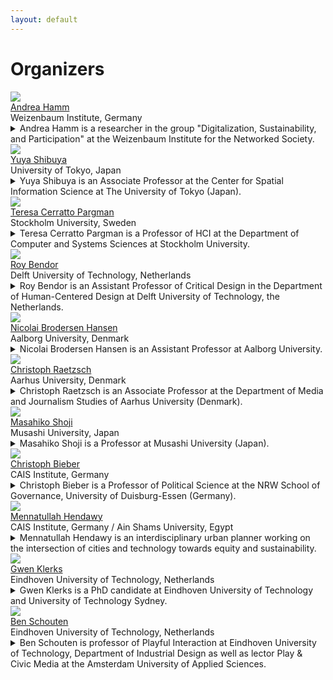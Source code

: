 ```yaml
---
layout: default
---
```


# Organizers

<div class="row">
  <div class="column">
    <img src="files/profile_photos/andreahamm.jpg" class="profile-photo">
    <div class="profile-name">
        <a href="https://www.weizenbaum-institut.de/portrait/p/andrea-hamm/#page=1&sort=date">Andrea Hamm</a>
    </div>
    <div class="profile-institute">
        Weizenbaum Institute, Germany
    </div>
    <div class="profile-detail-text">
    <details>
    <summary>
    Andrea Hamm is a researcher in the group "Digitalization, Sustainability, and Participation" at the Weizenbaum Institute for the Networked Society. 
    </summary>
    <div class="details_content">
    Her work focuses on the socio-political dimensions of digitalization, sustainability transitions, and the role of digital technologies among civic actor groups in transformation and innovation processes.
    </div>
    </details>
    </div>
  </div>
  <div class="column">
    <img src="files/profile_photos/yuyashibuya.jpeg" class="profile-photo">
    <div class="profile-name">
        <a href="https://www.yuyashibuya.com/">Yuya Shibuya</a>
    </div>
    <div class="profile-institute">
    University of Tokyo, Japan
    </div>
    <div class="profile-detail-text">
    <details>
    <summary>
    Yuya Shibuya is an Associate Professor at the Center for Spatial Information Science at The University of Tokyo (Japan). 
    </summary>
    <div class="details_content">
    Her interests lie in how the virtual and real worlds interact with one another. She has investigated how democratic participatory structures have changed in the digital era and the impacts on people’s behavior change.
    </div>
    </details>
    </div>
  </div>
  <div class="column">
    <img src="files/profile_photos/Tessy.jpg" class="profile-photo">
    <div class="profile-name">
        <a href="https://www.su.se/profiles/tcerr-1.182306">Teresa Cerratto Pargman</a>
    </div>
    <div class="profile-institute">
    Stockholm University, Sweden
    </div>
    <div class="profile-detail-text">
    <details>
    <summary>
    Teresa Cerratto Pargman is a Professor of HCI at the Department of Computer and Systems Sciences at Stockholm University. 
    </summary>
    <div class="details_content">She works with technological mediation theories and is interested in the impact of emerging technologies on everyday practices in education and beyond. She has been involved in the design of civic observatories via the EU-funded project Ground Truth. She is currently the PI for a research project studying ethical issues and values associated with AI in the public sector, from a post phenomenological perspective of technologies. Teresa is also an associate director for outreach at Digital Futures in Sweden.
    </div>
    </details>
    </div>
   </div>
</div>
<div class="row">
  <div class="column">
    <img src="files/profile_photos/avatar2.jpeg" class="profile-photo">
        <div class="profile-name">
            <a href="">Roy Bendor</a>
        </div>
        <div class="profile-institute">
        Delft University of Technology, Netherlands
        </div>
        <div class="profile-detail-text">
        <details>
        <summary>
        Roy Bendor is an Assistant Professor of Critical Design in the Department of Human-Centered Design at Delft University of Technology, the Netherlands. 
        </summary>
        <div class="details_content">
        His research explores the relations between design, culture and politics, and more recently, the ways in which urban imaginaries and different conceptions of the future influence the design and deployment of smart city technologies. Roy is also a Fellow of the Urban Futures Studio at Utrecht University, and former editor of the sustainability forum in ACM’s Interactions magazine. His book, Interactive Media for Sustainability (2018), was published as part of the Palgrave Studies in Media and Environmental Communication series.
        </div>
        </details>
        </div>
  </div>
  <div class="column">
    <img src="files/profile_photos/avatar3.jpeg" class="profile-photo">
        <div class="profile-name">
            <a href="">Nicolai Brodersen Hansen</a>
        </div>
        <div class="profile-institute">
          Aalborg University, Denmark
        </div>
        <div class="profile-detail-text">
        <details>
        <summary>
        Nicolai Brodersen Hansen is an Assistant Professor at Aalborg University. 
        </summary>
        <div class="details_content">His research is situated within HCI and Participatory Design. He focuses on understanding, modeling, and improving digital tools and activities that support design-based collaboration in a range of domains, primarily with a civic bent. He has been organizing workshops at DIS, NordiCHI and OZCHI, and is an expert on organizing participatory sessions.
        </div>
        </details>
      </div>
    </div>
  <div class="column">
    <img src="files/profile_photos/ChristophRaetzsch.jpg" class="profile-photo">
        <div class="profile-name">
            <a href="https://pure.au.dk/portal/en/persons/christoph-raetzsch(91eb24de-3d92-4846-9216-1c7aee8c2ff2).html">Christoph Raetzsch</a>
        </div>
        <div class="profile-institute">
          Aarhus University, Denmark
        </div>
        <div class="profile-detail-text">
        <details>
        <summary>
        Christoph Raetzsch is an Associate Professor at the Department of Media and Journalism Studies of Aarhus University (Denmark). 
        </summary>
        <div class="details_content">He works in journalism studies and researches history and theory of media development and practice in journalism, public spheres and urban spaces. Previously, he was a postdoctoral researcher in the project OrganiCity at Aarhus University. His recent research deals with interpretations of smartness to animate civic innovation in cities, the interfaces and infrastructures of publics besides journalism, and the emergent potential of quotidian media practices to shape public discourses. In 2022 he is chair of the local committee to host the ECREA "Rethink Impact" conference in Aarhus.
        </div>
        </details>
        </div>
    </div>
</div>
<div class="row">
  <div class="column">
    <img src="files/profile_photos/MasahikoShoji.jpg" class="profile-photo">
        <div class="profile-name">
            <a href="https://www.glocom.ac.jp/en/researcher/116">Masahiko Shoji</a>
        </div>
        <div class="profile-institute">
          Musashi University, Japan
        </div>
        <div class="profile-detail-text">
        <details>
        <summary>
        Masahiko Shoji is a Professor at Musashi University (Japan). 
        </summary>
        <div class="details_content">His research focuses on how the shift to an information society will affect society and individuals. He is particularly interested in local informatization, or how information and communication technology can be used to manage local communities and develop the lifestyles, economies, and cultural activities of local communities. He is the founder and representative of Open Knowledge Japan, an organization that promotes the dissemination and utilization of Open Data that can be freely used by anyone.
        </div>
        </details>
        </div>
    </div>
  <div class="column">
    <img src="files/profile_photos/ChristophBieber.jpg" class="profile-photo">
        <div class="profile-name">
            <a href="https://www.cais-research.de/team/christoph-bieber/">Christoph Bieber</a>
        </div>
        <div class="profile-institute">
          CAIS Institute, Germany
        </div>
        <div class="profile-detail-text">
        <details>
        <summary>
        Christoph Bieber is a Professor of Political Science at the NRW School of Governance, University of Duisburg-Essen (Germany). 
        </summary>
        <div class="details_content">Since 2018 he has been delegated to the Center for Advanced Internet Studies (CAIS) in Bochum, where as a research professor he directs the program “Digital Democratic Innovations” that runs from 2021 until 2026. The empirical focus of the research program is on Smart City-politics and digital decision-making.
        </div>
        </details>
      </div>
    </div>
  <div class="column">
    <img src="files/profile_photos/avatar7.jpeg" class="profile-photo">
        <div class="profile-name">
            <a href="">Mennatullah Hendawy</a>
        </div>
        <div class="profile-institute">
          CAIS Institute, Germany / Ain Shams University, Egypt
        </div>
        <div class="profile-detail-text">
        <details>
        <summary>
        Mennatullah Hendawy is an interdisciplinary urban planner working on the intersection of cities and technology towards equity and sustainability. 
        </summary>
        <div class="details_content">She is one of the founders of Cairo Urban AI, a project working on exploring the potential of using artificial intelligence to develop just and sustainable cities. She is affiliated with the Center for Advanced Internet Studies (CAIS) in Bochum, Impact circles Berlin, and Ain Shams University in Cairo.
        </div>
        </details>
        </div>
    </div>
</div>
<div class="row">
  <div class="column">
    <img src="files/profile_photos/avatar8.jpeg" class="profile-photo">
        <div class="profile-name">
            <a href="">Gwen Klerks</a>
        </div>
        <div class="profile-institute">
          Eindhoven University of Technology, Netherlands
        </div>
        <div class="profile-detail-text">
        <details>
          <summary>
          Gwen Klerks is a PhD candidate at Eindhoven University of Technology and University of Technology Sydney. 
          </summary>
          <div class="details_content">
          Throughout her research, she investigates how designers can collaborate with civic communities to promote sustainable urban futures. Specifically, she investigates how designers can support communities to take collective action by exploring how to navigate the complexities of the community context.
          </div>
        </details>
        </div>
    </div>
  <div class="column">
    <img src="files/profile_photos/BenSchouten.jpg" class="profile-photo">
        <div class="profile-name">
            <a href="https://www.tue.nl/en/research/researchers/ben-schouten/">Ben Schouten</a>
        </div>
        <div class="profile-institute">
          Eindhoven University of Technology, Netherlands
        </div>
        <div class="profile-detail-text">
        <details>
            <summary>Ben Schouten is professor of Playful Interaction at Eindhoven University of Technology, Department of Industrial Design as well as lector Play & Civic Media at the Amsterdam University of Applied Sciences.</summary>
            <div class="details_content">
              He founded the Master Digital Design in Amsterdam and until 2020 worked as its scientific director. His group focuses on play and design for social innovations, citizen empowerment and culture. He (co) authored 5 books and 100-plus publications at the intersection of play, games, participatory design and citizen empowerment. His latest book, The Civic Empowerment Toolbox, Action Design for Urban Futures has recently been published. <a href="https://www.japsambooks.nl/products/the-civic-empowerment-toolbox">https://www.japsambooks.nl/products/the-civic-empowerment-toolbox</a>. His design includes, multiple games within the domain of health care, education, urban planning, focusing on playful empowerment.
            </div>
        </details>
        </div>
    </div>
</div>
